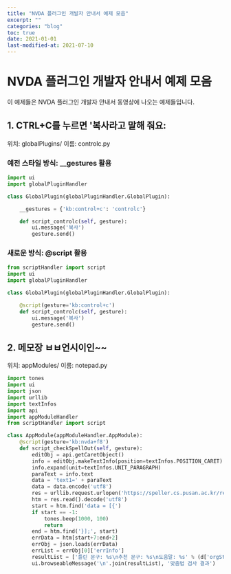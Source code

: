 ```yaml
---
title: "NVDA 플러그인 개발자 안내서 예제 모음"
excerpt: ""
categories: "blog"
toc: true
date: 2021-01-01
last-modified-at: 2021-07-10
---
```


# NVDA 플러그인 개발자 안내서 예제 모음

이 예제들은 NVDA 플러그인 개발자 안내서 동영상에 나오는 예제들입니다.

## 1. CTRL+C를 누르면 '복사라고 말해 줘요: 
위치: globalPlugins/
이름: controlc.py

### 예전 스타일 방식: __gestures 활용

```python
import ui
import globalPluginHandler

class GlobalPlugin(globalPluginHandler.GlobalPlugin):

	__gestures = {'kb:control+c': 'controlc'}

	def script_controlc(self, gesture):
		ui.message('복사')
		gesture.send()

```


### 새로운 방식: @script 활용

```python
from scriptHandler import script
import ui
import globalPluginHandler

class GlobalPlugin(globalPluginHandler.GlobalPlugin):

	@script(gesture='kb:control+c')
	def script_controlc(self, gesture):
		ui.message('복사')
		gesture.send()
```


## 2. 메모장 ㅂㅂ언시이인~~
위치: appModules/
이름: notepad.py

```python
import tones
import ui
import json
import urllib
import textInfos
import api
import appModuleHandler
from scriptHandler import script

class AppModule(appModuleHandler.AppModule):
	@script(gesture='kb:nvda+f8')
	def script_checkSpellOut(self, gesture):
		editObj = api.getCaretObject()
		info = editObj.makeTextInfo(position=textInfos.POSITION_CARET)
		info.expand(unit=textInfos.UNIT_PARAGRAPH)
		paraText = info.text
		data = 'text1=' + paraText
		data = data.encode('utf8')
		res = urllib.request.urlopen('https://speller.cs.pusan.ac.kr/results', data)
		htm = res.read().decode('utf8')
		start = htm.find('data = [{')
		if start == -1:
			tones.beep(1000, 100)
			return
		end = htm.find('}];', start)
		errData = htm[start+7:end+2]
		errObj = json.loads(errData)
		errList = errObj[0]['errInfo']
		resultList = ['틀린 문구: %s\n추천 문구: %s\n도움말: %s' % (d['orgStr'], d['candWord'], d['help']) for d in errList]
		ui.browseableMessage('\n'.join(resultList), '맞춤법 검사 결과')
```